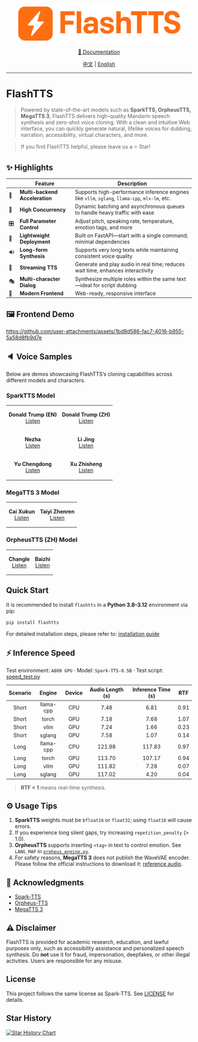 <div align="center">
  <img src="docs/zh/_img/icon.png" width="450" alt="FlashTTS Logo"/>

[📘 Documentation](docs/en/README.MD)

[中文](README.MD) | [English](README_EN.MD)

</div>

---

# FlashTTS

> Powered by state-of-the-art models such as **SparkTTS, OrpheusTTS, MegaTTS 3**, FlashTTS delivers high-quality Mandarin speech synthesis and zero-shot voice cloning. With a clean and intuitive Web interface, you can quickly generate natural, lifelike voices for dubbing, narration, accessibility, virtual characters, and more.

> If you find FlashTTS helpful, please leave us a ⭐ Star!

## ✨ Highlights

|     | Feature                   | Description                                                                 |
|-----|---------------------------|-----------------------------------------------------------------------------|
| 🚀  | **Multi-backend Acceleration** | Supports high-performance inference engines like `vllm`, `sglang`, `llama-cpp`, `mlx-lm`, etc. |
| 🎯  | **High Concurrency**       | Dynamic batching and asynchronous queues to handle heavy traffic with ease   |
| 🎛️ | **Full Parameter Control** | Adjust pitch, speaking rate, temperature, emotion tags, and more             |
| 📱  | **Lightweight Deployment** | Built on FastAPI—start with a single command; minimal dependencies          |
| 🔊  | **Long-form Synthesis**    | Supports very long texts while maintaining consistent voice quality         |
| 🔄  | **Streaming TTS**          | Generate and play audio in real time; reduces wait time, enhances interactivity |
| 🎭  | **Multi-character Dialog** | Synthesize multiple roles within the same text—ideal for script dubbing      |
| 🎨  | **Modern Frontend**        | Web-ready, responsive interface                                             |

## 🖼️ Frontend Demo

https://github.com/user-attachments/assets/1bd9d586-fac7-4016-b955-5a58d8fb9d7e

## 🔈 Voice Samples

Below are demos showcasing FlashTTS’s cloning capabilities across different models and characters.

### SparkTTS Model

<table>
<tr>
<td align="center">

**Donald Trump (EN)**  
[Listen](https://github.com/user-attachments/assets/79d4d1d1-5579-4ddb-8092-500b3db05d45)

</td>
<td align="center">

**Donald Trump (ZH)**  
[Listen](https://github.com/user-attachments/assets/262f4306-4a0f-4735-b4e7-708cd3193324)

</td>
</tr>
<tr>
<td align="center">

**Nezha**  
[Listen](https://github.com/user-attachments/assets/4743778b-63c7-4c42-95b2-636828364d67)

</td>
<td align="center">

**Li Jing**  
[Listen](https://github.com/user-attachments/assets/b5a51fa9-c5a1-4f39-bbf8-09e73b2c1936)

</td>
</tr>
<tr>
<td align="center">

**Yu Chengdong**  
[Listen](https://github.com/user-attachments/assets/1cd5f156-010d-4bc9-8e99-f37def54b99f)

</td>
<td align="center">

**Xu Zhisheng**  
[Listen](https://github.com/user-attachments/assets/f197ac39-5928-4ead-83d7-071b1bf5f974)

</td>
</tr>
</table>

### MegaTTS 3 Model

<table>
<tr>
<td align="center">

**Cai Xukun**  
[Listen](https://github.com/user-attachments/assets/bcb48ead-f157-45d7-8060-cbccf418f0ed)

</td>
<td align="center">

**Taiyi Zhenren**  
[Listen](https://github.com/user-attachments/assets/73edbd6b-ece3-4e22-95a2-53b7c4e45346)

</td>
</tr>
</table>

### OrpheusTTS (ZH) Model

<table>
<tr>
<td align="center">

**Changle**  
[Listen](https://github.com/user-attachments/assets/271bd5a3-dd56-430a-87d0-ebea0e397a89)

</td>
<td align="center">

**Baizhi**  
[Listen](https://github.com/user-attachments/assets/e012c580-840f-401c-99f5-665c72f6b89f)

</td>
</tr>
</table>

## Quick Start

It is recommended to install `flashtts` in a **Python 3.8–3.12** environment via pip:

```bash
pip install flashtts
```

For detailed installation steps, please refer to: [installation guide](docs/zh/get_started/installation.md)

## ⚡ Inference Speed

Test environment: `A800 GPU` · Model: `Spark-TTS-0.5B` · Test script: [speed_test.py](examples/speed_test.py)

| Scenario | Engine      | Device | Audio Length (s) | Inference Time (s) | RTF  |
|:--------:|:-----------:|:------:|:----------------:|:------------------:|:----:|
| Short    | llama-cpp   | CPU    | 7.48             | 6.81               | 0.91 |
| Short    | torch       | GPU    | 7.18             | 7.68               | 1.07 |
| Short    | vllm        | GPU    | 7.24             | 1.66               | 0.23 |
| Short    | sglang      | GPU    | 7.58             | 1.07               | 0.14 |
| Long     | llama-cpp   | CPU    | 121.98           | 117.83             | 0.97 |
| Long     | torch       | GPU    | 113.70           | 107.17             | 0.94 |
| Long     | vllm        | GPU    | 111.82           | 7.28               | 0.07 |
| Long     | sglang      | GPU    | 117.02           | 4.20               | 0.04 |

> **RTF < 1** means real-time synthesis.

## ⚙️ Usage Tips

1. **SparkTTS** weights must be `bfloat16` or `float32`; using `float16` will cause errors.  
2. If you experience long silent gaps, try increasing `repetition_penalty` (> 1.0).  
3. **OrpheusTTS** supports inserting `<tag>` in text to control emotion. See `LANG_MAP` in [`orpheus_engine.py`](flashtts/engine/orpheus_engine.py).  
4. For safety reasons, **MegaTTS 3** does not publish the WaveVAE encoder. Please follow the official instructions to download it: [reference audio](https://drive.google.com/drive/folders/1QhcHWcy20JfqWjgqZX1YM3I6i9u4oNlr).

## 🤝 Acknowledgments

- [Spark-TTS](https://github.com/SparkAudio/Spark-TTS)  
- [Orpheus-TTS](https://github.com/canopyai/Orpheus-TTS)  
- [MegaTTS 3](https://github.com/bytedance/MegaTTS3)  

## ⚠️ Disclaimer

FlashTTS is provided for academic research, education, and lawful purposes only, such as accessibility assistance and personalized speech synthesis. Do **not** use it for fraud, impersonation, deepfakes, or other illegal activities. Users are responsible for any misuse.

## License

This project follows the same license as Spark-TTS. See [LICENSE](https://github.com/SparkAudio/Spark-TTS/blob/main/LICENSE) for details.

## Star History

[![Star History Chart](https://api.star-history.com/svg?repos=HuiResearch/Fast-Spark-TTS&type=Date)](https://www.star-history.com/#HuiResearch/Fast-Spark-TTS&Date)